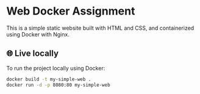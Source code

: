# Web Docker Assignment

This is a simple static website built with HTML and CSS, and containerized using Docker with Nginx.

## 🌐 Live locally

To run the project locally using Docker:

```bash
docker build -t my-simple-web .
docker run -d -p 8080:80 my-simple-web
